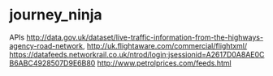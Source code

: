 journey_ninja
=============
APIs http://data.gov.uk/dataset/live-traffic-information-from-the-highways-agency-road-network, http://uk.flightaware.com/commercial/flightxml/
https://datafeeds.networkrail.co.uk/ntrod/login;jsessionid=A2617D0A8AE0CB6ABC4928507D9E6B80
http://www.petrolprices.com/feeds.html
